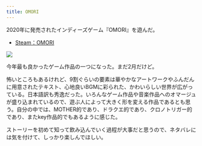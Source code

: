 ```yaml
---
title: OMORI
---
```


2020年に発売されたインディーズゲーム『OMORI』を遊んだ。

- [Steam：OMORI](https://store.steampowered.com/app/1150690/OMORI/?l=japanese)

![](https://i.imgur.com/XvWtcKch.jpg)

今年最も良かったゲーム作品の一つになった。まだ2月だけど。

怖いところもあるけれど、9割ぐらいの要素は華やかなアートワークやふんだんに用意されたテキスト、心地良いBGMに彩られた、かわいらしい世界が広がっている。日本語訳も秀逸だった。いろんなゲーム作品や音楽作品へのオマージュが盛り込まれているので、遊ぶ人によって大きく形を変える作品であるとも思う。自分の中では、MOTHER的であり、ドラクエ的であり、クロノトリガー的であり、またkey作品的でもあるように感じた。

ストーリーを初めて知って飲み込んでいく過程が大事だと思うので、ネタバレには気を付けて、しっかり楽しんでほしい。
